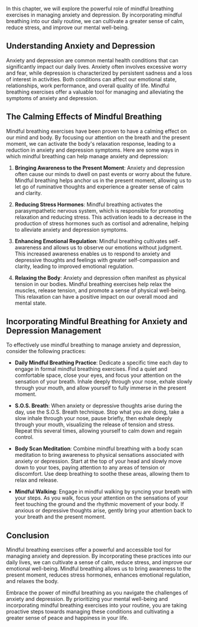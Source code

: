 
In this chapter, we will explore the powerful role of mindful breathing exercises in managing anxiety and depression. By incorporating mindful breathing into our daily routine, we can cultivate a greater sense of calm, reduce stress, and improve our mental well-being.

Understanding Anxiety and Depression
------------------------------------

Anxiety and depression are common mental health conditions that can significantly impact our daily lives. Anxiety often involves excessive worry and fear, while depression is characterized by persistent sadness and a loss of interest in activities. Both conditions can affect our emotional state, relationships, work performance, and overall quality of life. Mindful breathing exercises offer a valuable tool for managing and alleviating the symptoms of anxiety and depression.

The Calming Effects of Mindful Breathing
----------------------------------------

Mindful breathing exercises have been proven to have a calming effect on our mind and body. By focusing our attention on the breath and the present moment, we can activate the body's relaxation response, leading to a reduction in anxiety and depression symptoms. Here are some ways in which mindful breathing can help manage anxiety and depression:

1. **Bringing Awareness to the Present Moment**: Anxiety and depression often cause our minds to dwell on past events or worry about the future. Mindful breathing helps anchor us in the present moment, allowing us to let go of ruminative thoughts and experience a greater sense of calm and clarity.

2. **Reducing Stress Hormones**: Mindful breathing activates the parasympathetic nervous system, which is responsible for promoting relaxation and reducing stress. This activation leads to a decrease in the production of stress hormones such as cortisol and adrenaline, helping to alleviate anxiety and depression symptoms.

3. **Enhancing Emotional Regulation**: Mindful breathing cultivates self-awareness and allows us to observe our emotions without judgment. This increased awareness enables us to respond to anxiety and depressive thoughts and feelings with greater self-compassion and clarity, leading to improved emotional regulation.

4. **Relaxing the Body**: Anxiety and depression often manifest as physical tension in our bodies. Mindful breathing exercises help relax the muscles, release tension, and promote a sense of physical well-being. This relaxation can have a positive impact on our overall mood and mental state.

Incorporating Mindful Breathing for Anxiety and Depression Management
---------------------------------------------------------------------

To effectively use mindful breathing to manage anxiety and depression, consider the following practices:

* **Daily Mindful Breathing Practice**: Dedicate a specific time each day to engage in formal mindful breathing exercises. Find a quiet and comfortable space, close your eyes, and focus your attention on the sensation of your breath. Inhale deeply through your nose, exhale slowly through your mouth, and allow yourself to fully immerse in the present moment.

* **S.O.S. Breath**: When anxiety or depressive thoughts arise during the day, use the S.O.S. Breath technique. Stop what you are doing, take a slow inhale through your nose, pause briefly, then exhale deeply through your mouth, visualizing the release of tension and stress. Repeat this several times, allowing yourself to calm down and regain control.

* **Body Scan Meditation**: Combine mindful breathing with a body scan meditation to bring awareness to physical sensations associated with anxiety or depression. Start at the top of your head and slowly move down to your toes, paying attention to any areas of tension or discomfort. Use deep breathing to soothe these areas, allowing them to relax and release.

* **Mindful Walking**: Engage in mindful walking by syncing your breath with your steps. As you walk, focus your attention on the sensations of your feet touching the ground and the rhythmic movement of your body. If anxious or depressive thoughts arise, gently bring your attention back to your breath and the present moment.

Conclusion
----------

Mindful breathing exercises offer a powerful and accessible tool for managing anxiety and depression. By incorporating these practices into our daily lives, we can cultivate a sense of calm, reduce stress, and improve our emotional well-being. Mindful breathing allows us to bring awareness to the present moment, reduces stress hormones, enhances emotional regulation, and relaxes the body.

Embrace the power of mindful breathing as you navigate the challenges of anxiety and depression. By prioritizing your mental well-being and incorporating mindful breathing exercises into your routine, you are taking proactive steps towards managing these conditions and cultivating a greater sense of peace and happiness in your life.
